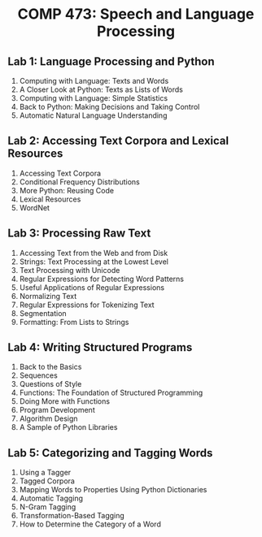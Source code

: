 <h1 align="center">COMP 473: Speech and Language Processing</h1>

## Lab 1: Language Processing and Python
<ol >
  <li>Computing with Language: Texts and Words</li>
  <li>A Closer Look at Python: Texts as Lists of Words</li>
  <li>Computing with Language: Simple Statistics</li>
  <li>Back to Python: Making Decisions and Taking Control</li>
  <li>Automatic Natural Language Understanding</li>
</ol>

## Lab 2: Accessing Text Corpora and Lexical Resources
<ol >
  <li>Accessing Text Corpora</li>
  <li>Conditional Frequency Distributions</li>
  <li>More Python: Reusing Code</li>
  <li>Lexical Resources</li>
  <li>WordNet</li>
</ol>

## Lab 3: Processing Raw Text
<ol >
  <li>Accessing Text from the Web and from Disk</li>
  <li>Strings: Text Processing at the Lowest Level</li>
  <li>Text Processing with Unicode</li>
  <li>Regular Expressions for Detecting Word Patterns</li>
  <li>Useful Applications of Regular Expressions</li>
  <li>Normalizing Text</li>
  <li>Regular Expressions for Tokenizing Text</li>
  <li> Segmentation</li>
  <li>Formatting: From Lists to Strings</li>
</ol>

## Lab 4: Writing Structured Programs
<ol >
  <li>Back to the Basics</li>
  <li>Sequences</li>
  <li>Questions of Style</li>
  <li>Functions: The Foundation of Structured Programming</li>
  <li>Doing More with Functions</li>
  <li>Program Development</li>
  <li>Algorithm Design</li>
  <li>A Sample of Python Libraries</li>
</ol>

## Lab 5: Categorizing and Tagging Words
<ol >
  <li>Using a Tagger</li>
  <li>Tagged Corpora</li>
  <li>Mapping Words to Properties Using Python Dictionaries</li>
  <li>Automatic Tagging</li>
  <li>N-Gram Tagging</li>
  <li>Transformation-Based Tagging</li>
  <li>How to Determine the Category of a Word</li>
</ol>
